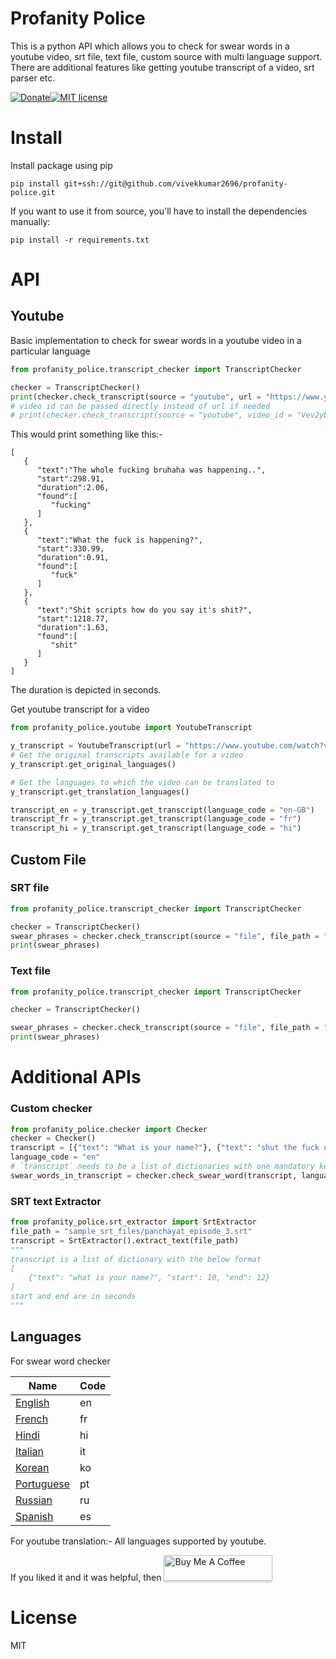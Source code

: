 # Profanity Police
This is a python API which allows you to check for swear words in a youtube video, srt file, text file, custom source with multi language support. There are additional features like getting youtube transcript of a video, srt parser etc.

[![Donate](https://img.shields.io/badge/Donate-PayPal-green.svg)](https://paypal.me/vivekkumar2696?locale.x=en_GB)[![MIT license](http://img.shields.io/badge/license-MIT-brightgreen.svg?style=flat)](http://opensource.org/licenses/MIT)


# Install

Install package using pip
```
pip install git+ssh://git@github.com/vivekkumar2696/profanity-police.git
```
If you want to use it from source, you'll have to install the dependencies manually:
```
pip install -r requirements.txt
```

# API

## Youtube
Basic implementation to check for swear words in a youtube video in a particular language

```python
from profanity_police.transcript_checker import TranscriptChecker

checker = TranscriptChecker()
print(checker.check_transcript(source = "youtube", url = "https://www.youtube.com/watch?v=Vev2ybF2Z6g", language_code = "en"))
# video id can be passed directly instead of url if needed
# print(checker.check_transcript(source = "youtube", video_id = "Vev2ybF2Z6g", language_code = "hi"))
```
This would print something like this:-
```
[
   {
      "text":"The whole fucking bruhaha was happening..",
      "start":298.91,
      "duration":2.06,
      "found":[
         "fucking"
      ]
   },
   {
      "text":"What the fuck is happening?",
      "start":330.99,
      "duration":0.91,
      "found":[
         "fuck"
      ]
   },
   {
      "text":"Shit scripts how do you say it's shit?",
      "start":1218.77,
      "duration":1.63,
      "found":[
         "shit"
      ]
   }
]
```
The duration is depicted in seconds.

Get youtube transcript for a video
```python
from profanity_police.youtube import YoutubeTranscript

y_transcript = YoutubeTranscript(url = "https://www.youtube.com/watch?v=Vev2ybF2Z6g")
# Get the original transcripts available for a video
y_transcript.get_original_languages()

# Get the languages to which the video can be translated to
y_transcript.get_translation_languages()

transcript_en = y_transcript.get_transcript(language_code = "en-GB")
transcript_fr = y_transcript.get_transcript(language_code = "fr")
transcript_hi = y_transcript.get_transcript(language_code = "hi")
```

## Custom File

### SRT file
```python
from profanity_police.transcript_checker import TranscriptChecker

checker = TranscriptChecker()
swear_phrases = checker.check_transcript(source = "file", file_path = "sample_srt_files/panchayat_episode_6.srt", file_type = "srt", language_code = "en")
print(swear_phrases)
```

### Text file

```python
from profanity_police.transcript_checker import TranscriptChecker

checker = TranscriptChecker()

swear_phrases = checker.check_transcript(source = "file", file_path = "y", file_type = "txt", language_code = "en")
print(swear_phrases)
```

# Additional APIs

### Custom checker
```python
from profanity_police.checker import Checker
checker = Checker()
transcript = [{"text": "What is your name?"}, {"text": "shut the fuck up"}]
language_code = "en"
# `transcript` needs to be a list of dictionaries with one mandatory key - `text` 
swear_words_in_transcript = checker.check_swear_word(transcript, language_code)
```             
### SRT text Extractor
```python
from profanity_police.srt_extractor import SrtExtractor
file_path = "sample_srt_files/panchayat_episode_3.srt"
transcript = SrtExtractor().extract_text(file_path)
"""
transcript is a list of dictionary with the below format
[
    {"text": "what is your name?", "start": 10, "end": 12}
]
start and end are in seconds
"""
```

## Languages

For swear word checker

| Name             | Code |
| ---------------- | ---- |
| [English](en)    | en   |
| [French](fr)     | fr   |
| [Hindi](hi)      | hi   |
| [Italian](it)    | it   |
| [Korean](ko)     | ko   |
| [Portuguese](pt) | pt   |
| [Russian](ru)    | ru   |
| [Spanish](es)    | es   |

For youtube translation:-
All languages supported by youtube.

If you liked it and it was helpful, then
<a href="https://www.buymeacoffee.com/vivekkumar2696" target="_blank"><img src="https://www.buymeacoffee.com/assets/img/custom_images/orange_img.png" alt="Buy Me A Coffee" style="height: 41px !important;width: 174px !important;box-shadow: 0px 3px 2px 0px rgba(190, 190, 190, 0.5) !important;-webkit-box-shadow: 0px 3px 2px 0px rgba(190, 190, 190, 0.5) !important;" ></a>

# License
MIT
